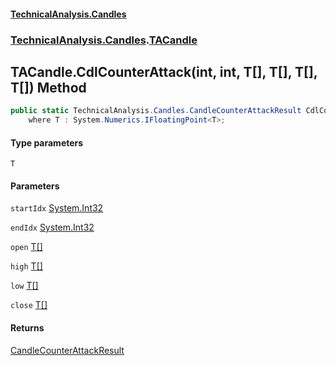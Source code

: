#### [TechnicalAnalysis.Candles](TechnicalAnalysis.Candles.md 'TechnicalAnalysis.Candles')
### [TechnicalAnalysis.Candles](TechnicalAnalysis.Candles.md#TechnicalAnalysis.Candles 'TechnicalAnalysis.Candles').[TACandle](TACandle.md 'TechnicalAnalysis.Candles.TACandle')

## TACandle.CdlCounterAttack<T>(int, int, T[], T[], T[], T[]) Method

```csharp
public static TechnicalAnalysis.Candles.CandleCounterAttackResult CdlCounterAttack<T>(int startIdx, int endIdx, T[] open, T[] high, T[] low, T[] close)
    where T : System.Numerics.IFloatingPoint<T>;
```
#### Type parameters

<a name='TechnicalAnalysis.Candles.TACandle.CdlCounterAttack_T_(int,int,T[],T[],T[],T[]).T'></a>

`T`
#### Parameters

<a name='TechnicalAnalysis.Candles.TACandle.CdlCounterAttack_T_(int,int,T[],T[],T[],T[]).startIdx'></a>

`startIdx` [System.Int32](https://docs.microsoft.com/en-us/dotnet/api/System.Int32 'System.Int32')

<a name='TechnicalAnalysis.Candles.TACandle.CdlCounterAttack_T_(int,int,T[],T[],T[],T[]).endIdx'></a>

`endIdx` [System.Int32](https://docs.microsoft.com/en-us/dotnet/api/System.Int32 'System.Int32')

<a name='TechnicalAnalysis.Candles.TACandle.CdlCounterAttack_T_(int,int,T[],T[],T[],T[]).open'></a>

`open` [T](TACandle.CdlCounterAttack_T_(int,int,T[],T[],T[],T[]).md#TechnicalAnalysis.Candles.TACandle.CdlCounterAttack_T_(int,int,T[],T[],T[],T[]).T 'TechnicalAnalysis.Candles.TACandle.CdlCounterAttack<T>(int, int, T[], T[], T[], T[]).T')[[]](https://docs.microsoft.com/en-us/dotnet/api/System.Array 'System.Array')

<a name='TechnicalAnalysis.Candles.TACandle.CdlCounterAttack_T_(int,int,T[],T[],T[],T[]).high'></a>

`high` [T](TACandle.CdlCounterAttack_T_(int,int,T[],T[],T[],T[]).md#TechnicalAnalysis.Candles.TACandle.CdlCounterAttack_T_(int,int,T[],T[],T[],T[]).T 'TechnicalAnalysis.Candles.TACandle.CdlCounterAttack<T>(int, int, T[], T[], T[], T[]).T')[[]](https://docs.microsoft.com/en-us/dotnet/api/System.Array 'System.Array')

<a name='TechnicalAnalysis.Candles.TACandle.CdlCounterAttack_T_(int,int,T[],T[],T[],T[]).low'></a>

`low` [T](TACandle.CdlCounterAttack_T_(int,int,T[],T[],T[],T[]).md#TechnicalAnalysis.Candles.TACandle.CdlCounterAttack_T_(int,int,T[],T[],T[],T[]).T 'TechnicalAnalysis.Candles.TACandle.CdlCounterAttack<T>(int, int, T[], T[], T[], T[]).T')[[]](https://docs.microsoft.com/en-us/dotnet/api/System.Array 'System.Array')

<a name='TechnicalAnalysis.Candles.TACandle.CdlCounterAttack_T_(int,int,T[],T[],T[],T[]).close'></a>

`close` [T](TACandle.CdlCounterAttack_T_(int,int,T[],T[],T[],T[]).md#TechnicalAnalysis.Candles.TACandle.CdlCounterAttack_T_(int,int,T[],T[],T[],T[]).T 'TechnicalAnalysis.Candles.TACandle.CdlCounterAttack<T>(int, int, T[], T[], T[], T[]).T')[[]](https://docs.microsoft.com/en-us/dotnet/api/System.Array 'System.Array')

#### Returns
[CandleCounterAttackResult](CandleCounterAttackResult.md 'TechnicalAnalysis.Candles.CandleCounterAttackResult')